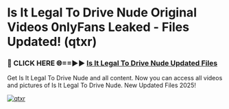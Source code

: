 # Is It Legal To Drive Nude Original Videos 0nlyFans Leaked - Files Updated! (qtxr)

<h3>🔴 CLICK HERE 🌐==►► <a href="https://tinyurl.com/52m3yx9h" rel="nofollow">Is It Legal To Drive Nude Updated Files</a></h3>

Get Is It Legal To Drive Nude and all content. Now you can access all videos and pictures of Is It Legal To Drive Nude. New Updated Files 2025!

[![qtxr](https://i.imgur.com/TnHtlc8.gif)](https://tinyurl.com/52m3yx9h)
